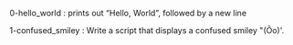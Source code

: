 0-hello_world :  prints out “Hello, World”, followed by a new line

1-confused_smiley : Write a script that displays a confused smiley "(Ôo)'.

